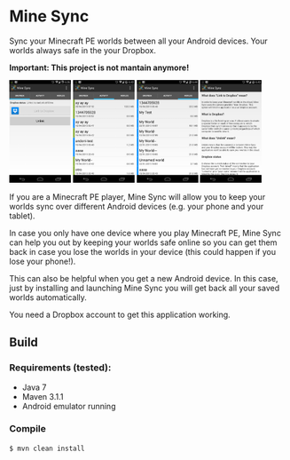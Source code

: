 # Mine Sync
Sync your Minecraft PE worlds between all your Android devices. Your worlds always safe in the your Dropbox.

**Important: This project is not mantain anymore!**

<img src="images/01-main.png" width="22%"/>
<img src="images/02-activity.png" width="22%"/>
<img src="images/03-worlds.png" width="22%"/>
<img src="images/04-help.png" width="22%"/>

If you are a Minecraft PE player, Mine Sync will allow you to keep your worlds sync over different Android devices (e.g. your phone and your tablet).

In case you only have one device where you play Minecraft PE, Mine Sync can help you out by keeping your worlds safe online so you can get them back in case you lose the worlds in your device (this could happen if you lose your phone!).

This can also be helpful when you get a new Android device. In this case, just by installing and launching Mine Sync you will get back all your saved worlds automatically.

You need a Dropbox account to get this application working.

## Build
### Requirements (tested):

* Java 7
* Maven 3.1.1
* Android emulator running

### Compile
	$ mvn clean install
